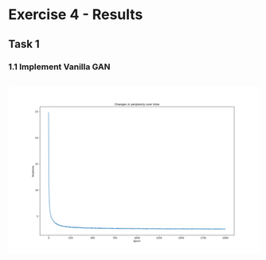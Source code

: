 # Exercise 4 - Results

## Task 1
### 1.1 Implement Vanilla GAN

```python

```


![Perplexity1](https://raw.githubusercontent.com/Aleman778/Deep-Learning/master/exercises/exercise4/part1_perplexity_plot.png)
